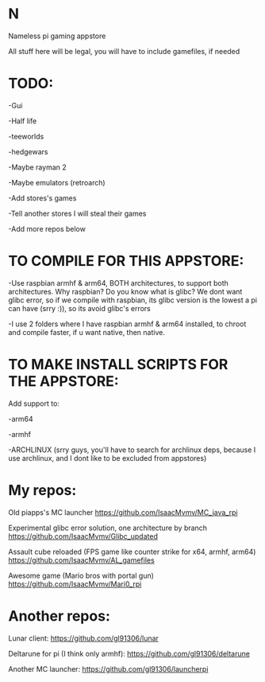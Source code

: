 # N

Nameless pi gaming appstore

All stuff here will be legal, you will have to include gamefiles, if needed

# TODO:
-Gui

-Half life

-teeworlds

-hedgewars

-Maybe rayman 2

-Maybe emulators (retroarch)

-Add stores's games

-Tell another stores I will steal their games

-Add more repos below


# TO COMPILE FOR THIS APPSTORE:

-Use raspbian armhf & arm64, BOTH architectures, to support both architectures. Why raspbian? Do you know what is glibc? We dont want glibc error, so if we compile with raspbian, its glibc version is the lowest a pi can have (srry :)), so its avoid glibc's errors

-I use 2 folders where I have raspbian armhf & arm64 installed, to chroot and compile faster, if u want native, then native.

# TO MAKE INSTALL SCRIPTS FOR THE APPSTORE:
Add support to:

-arm64

-armhf

-ARCHLINUX (srry guys, you'll have to search for archlinux deps, because I use archlinux, and I dont like to be excluded from appstores)

# My repos:

Old piapps's MC launcher
https://github.com/IsaacMvmv/MC_java_rpi

Experimental glibc error solution, one architecture by branch
https://github.com/IsaacMvmv/Glibc_updated

Assault cube reloaded (FPS game like counter strike for x64, armhf, arm64)
https://github.com/IsaacMvmv/AL_gamefiles

Awesome game (Mario bros with portal gun)
https://github.com/IsaacMvmv/Mari0_rpi



# Another repos: 

Lunar client: https://github.com/gl91306/lunar

Deltarune for pi (I think only armhf): https://github.com/gl91306/deltarune

Another MC launcher: https://github.com/gl91306/launcherpi
